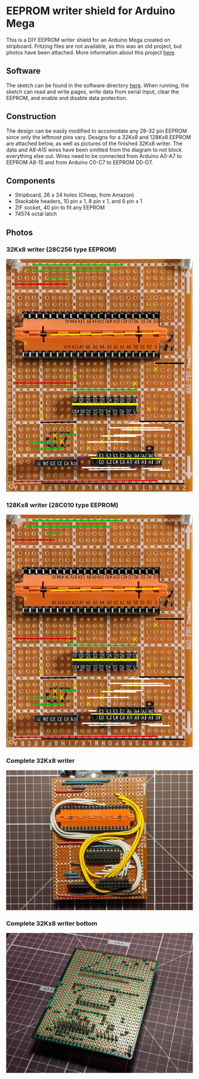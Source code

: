 # EEPROM writer shield for Arduino Mega
This is a DIY EEPROM writer shield for an Arduino Mega created on stripboard. 
Fritzing files are not available, as this was an old project, but photos have been attached. 
More information about this project [here](https://thavelka.io/2020/07/eeprom-writer-arduino/).

## Software
The sketch can be found in the software directory [here](https://github.com/thavelka/EEPROMancer/tree/master/software).
When running, the sketch can read and write pages, write data from serial input, clear the EEPROM, and enable and disable data protection.

## Construction
The design can be easily modified to accomodate any 28-32 pin EEPROM since only the leftmost pins vary. 
Designs for a 32Kx8 and 128Kx8 EEPROM are attached below, as well as pictures of the finished 32Kx8 writer.
The data and A8-A15 wires have been omitted from the diagram to not block everything else out. Wires need to be connected from Arduino A0-A7 to EEPROM A8-15 and from Arduino C0-C7 to EEPROM D0-D7.

## Components
* Stripboard, 26 x 34 holes (Cheap, from Amazon)
* Stackable headers, 10 pin x 1, 8 pin x 1, and 6 pin x 1
* ZIF socket, 40 pin to fit any EEPROM
* 74574 octal latch

## Photos
### 32Kx8 writer (28C256 type EEPROM)
![32Kx8 writer](https://github.com/thavelka/Z80Boards/blob/master/eeprom_writer/eeprom_writer_32k.jpg)

### 128Kx8 writer (28C010 type EEPROM)
![128Kx8 writer](https://github.com/thavelka/Z80Boards/blob/master/eeprom_writer/eeprom_writer_128k.jpg)

### Complete 32Kx8 writer
![32Kx8 top](https://github.com/thavelka/Z80Boards/blob/master/eeprom_writer/complete32k.jpg)

### Complete 32Kx8 writer bottom
![32Kx8 bottom](https://github.com/thavelka/Z80Boards/blob/master/eeprom_writer/complete32kbottom.jpg)
